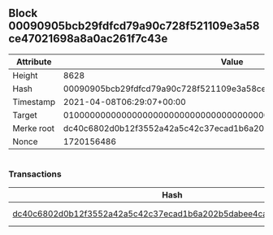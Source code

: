 ## Block 00090905bcb29fdfcd79a90c728f521109e3a58ce47021698a8a0ac261f7c43e

Attribute | Value
--- | ---
Height | 8628
Hash | 00090905bcb29fdfcd79a90c728f521109e3a58ce47021698a8a0ac261f7c43e
Timestamp | 2021-04-08T06:29:07+00:00
Target | 0100000000000000000000000000000000000000000000000000000000000000
Merke root | dc40c6802d0b12f3552a42a5c42c37ecad1b6a202b5dabee4ca8f1110734cbc6
Nonce | 1720156486

```

```

### Transactions

Hash | Amount
--- | ---
[dc40c6802d0b12f3552a42a5c42c37ecad1b6a202b5dabee4ca8f1110734cbc6](dc40c6802d0b12f3552a42a5c42c37ecad1b6a202b5dabee4ca8f1110734cbc6.md) | 10.00000000 SKEPTI 
